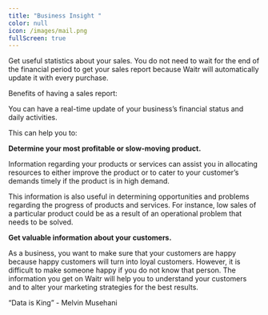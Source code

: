 ```yaml
---
title: "Business Insight "
color: null
icon: /images/mail.png
fullScreen: true
---
```

Get useful statistics about your sales. You do not need to wait for the end of the financial period to get your sales report because Waitr will automatically update it with every purchase.

Benefits of having a sales report:

You can have a real-time update of your business’s financial status and daily activities.

This can help you to:

**Determine your most profitable or slow-moving product.** 

Information regarding your products or services can assist you in allocating resources to either improve the product or to cater to your customer’s demands timely if the product is in high demand.

This information is also useful in determining opportunities and problems regarding the progress of products and services. For instance, low sales of a particular product could be as a result of an operational problem that needs to be solved.

**Get valuable information about your customers.**

As a business, you want to make sure that your customers are happy because happy customers will turn into loyal customers. However, it is difficult to make someone happy if you do not know that person. The information you get on Waitr will help you to understand your customers and to alter your marketing strategies for the best results.

“Data is King” - Melvin Musehani